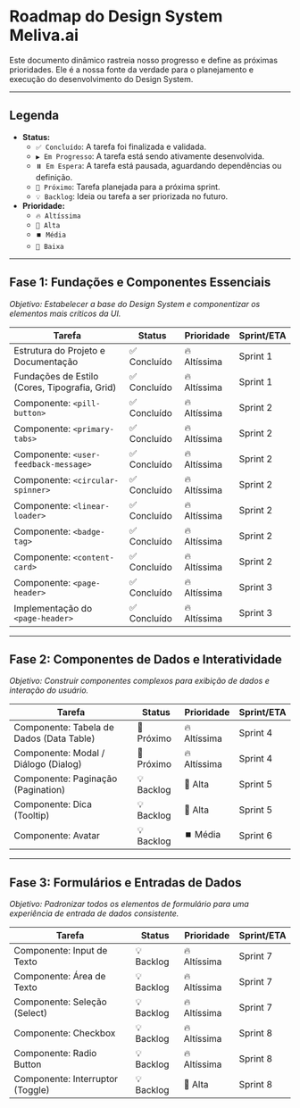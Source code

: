 # Roadmap do Design System Meliva.ai

Este documento dinâmico rastreia nosso progresso e define as próximas prioridades. Ele é a nossa fonte da verdade para o planejamento e execução do desenvolvimento do Design System.

---

## Legenda

-   **Status:**
    -   `✅ Concluído`: A tarefa foi finalizada e validada.
    -   `▶️ Em Progresso`: A tarefa está sendo ativamente desenvolvida.
    -   `⏸️ Em Espera`: A tarefa está pausada, aguardando dependências ou definição.
    -   `🔲 Próximo`: Tarefa planejada para a próxima sprint.
    -   `💡 Backlog`: Ideia ou tarefa a ser priorizada no futuro.
-   **Prioridade:**
    -   `🔥 Altíssima`
    -   `🔼 Alta`
    -   `⏹️ Média`
    -   `🔽 Baixa`

---

## Fase 1: Fundações e Componentes Essenciais

*Objetivo: Estabelecer a base do Design System e componentizar os elementos mais críticos da UI.*

| Tarefa                                        | Status          | Prioridade | Sprint/ETA |
| --------------------------------------------- | --------------- | ---------- | ---------- |
| Estrutura do Projeto e Documentação           | ✅ Concluído     | 🔥 Altíssima | Sprint 1   |
| Fundações de Estilo (Cores, Tipografia, Grid) | ✅ Concluído     | 🔥 Altíssima | Sprint 1   |
| Componente: `<pill-button>`                   | ✅ Concluído     | 🔥 Altíssima | Sprint 2   |
| Componente: `<primary-tabs>`                  | ✅ Concluído     | 🔥 Altíssima | Sprint 2   |
| Componente: `<user-feedback-message>`         | ✅ Concluído     | 🔥 Altíssima | Sprint 2   |
| Componente: `<circular-spinner>`              | ✅ Concluído     | 🔥 Altíssima | Sprint 2   |
| Componente: `<linear-loader>`                 | ✅ Concluído     | 🔥 Altíssima | Sprint 2   |
| Componente: `<badge-tag>`                     | ✅ Concluído     | 🔥 Altíssima | Sprint 2   |
| Componente: `<content-card>`                  | ✅ Concluído     | 🔥 Altíssima | Sprint 2   |
| Componente: `<page-header>`                   | ✅ Concluído     | 🔥 Altíssima | Sprint 3   |
| Implementação do `<page-header>`              | ✅ Concluído     | 🔥 Altíssima | Sprint 3   |

---

## Fase 2: Componentes de Dados e Interatividade

*Objetivo: Construir componentes complexos para exibição de dados e interação do usuário.*

| Tarefa                               | Status    | Prioridade | Sprint/ETA |
| ------------------------------------ | --------- | ---------- | ---------- |
| Componente: Tabela de Dados (Data Table) | 🔲 Próximo | 🔥 Altíssima | Sprint 4   |
| Componente: Modal / Diálogo (Dialog) | 🔲 Próximo | 🔥 Altíssima | Sprint 4   |
| Componente: Paginação (Pagination)   | 💡 Backlog | 🔼 Alta    | Sprint 5   |
| Componente: Dica (Tooltip)           | 💡 Backlog | 🔼 Alta    | Sprint 5   |
| Componente: Avatar                   | 💡 Backlog | ⏹️ Média   | Sprint 6   |

---

## Fase 3: Formulários e Entradas de Dados

*Objetivo: Padronizar todos os elementos de formulário para uma experiência de entrada de dados consistente.*

| Tarefa                         | Status    | Prioridade | Sprint/ETA |
| ------------------------------ | --------- | ---------- | ---------- |
| Componente: Input de Texto     | 💡 Backlog | 🔥 Altíssima | Sprint 7   |
| Componente: Área de Texto      | 💡 Backlog | 🔥 Altíssima | Sprint 7   |
| Componente: Seleção (Select)   | 💡 Backlog | 🔥 Altíssima | Sprint 7   |
| Componente: Checkbox           | 💡 Backlog | 🔥 Altíssima | Sprint 8   |
| Componente: Radio Button       | 💡 Backlog | 🔥 Altíssima | Sprint 8   |
| Componente: Interruptor (Toggle) | 💡 Backlog | 🔼 Alta    | Sprint 8   |
